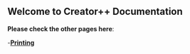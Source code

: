 ## Welcome to Creator++ Documentation


**Please check the other pages here**:

-**[Printing](https://dabbyboigamer.github.io/Creator--Docs/Printing)**
